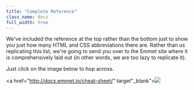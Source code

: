 ```yaml
---
title: "Complete Reference"
class_name: docs
full_width: true
---
```


We've included the reference at the top rather than the bottom just to show you just how many HTML and CSS abbreviations there are. Rather than us replicating this list, we're going to send you over to the Emmet site where it is comprehensively laid out (in other words, we are too lazy to replicate it).

Just click on the image below to hop across.

<a href="http://docs.emmet.io/cheat-sheet/" target"_blank"><img src="/img/docs/emmet-ref.png"></a>

